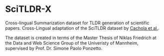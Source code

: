 # SciTLDR-X
Cross-lingual Summarization dataset for TLDR generation of scientific papers. Cross-Lingual adaptation of the SciTLDR dataset by [Cachola et al.](https://aclanthology.org/2020.findings-emnlp.428/). 

The dataset is created in terms of the Master Thesis of Niklas Friedrich at the Data and Web Science Group of the Univeristy of Mannheim, supervised by Prof. Dr. Simone Paolo Ponzetto.
